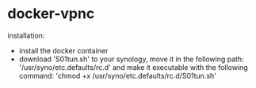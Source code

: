# docker-vpnc


installation:
- install the docker container
- download 'S01tun.sh' to your synology, move it in the following path: '/usr/syno/etc.defaults/rc.d' and make it executable with the following command: 'chmod +x /usr/syno/etc.defaults/rc.d/S01tun.sh'
